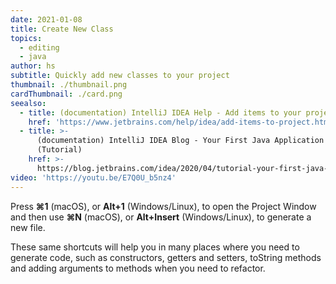 ```yaml
---
date: 2021-01-08
title: Create New Class
topics:
  - editing
  - java
author: hs
subtitle: Quickly add new classes to your project
thumbnail: ./thumbnail.png
cardThumbnail: ./card.png
seealso:
  - title: (documentation) IntelliJ IDEA Help - Add items to your project
    href: 'https://www.jetbrains.com/help/idea/add-items-to-project.html'
  - title: >-
      (documentation) IntelliJ IDEA Blog - Your First Java Application
      (Tutorial)
    href: >-
      https://blog.jetbrains.com/idea/2020/04/tutorial-your-first-java-application
video: 'https://youtu.be/E7Q0U_b5nz4'
---
```

Press **⌘1** (macOS), or **Alt+1** (Windows/Linux), to open the Project Window and then use **⌘N** (macOS), or **Alt+Insert** (Windows/Linux), to generate a new file.  
 
These same shortcuts will help you in many places where you need to generate code, such as constructors, getters and setters, toString methods and adding arguments to methods when you need to refactor.
